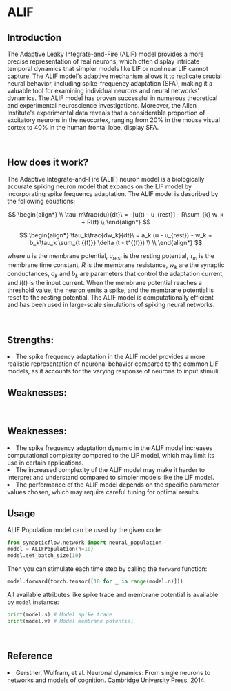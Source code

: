 <script src='https://cdnjs.cloudflare.com/ajax/libs/mathjax/2.7.4/MathJax.js?config=default'></script>

# ALIF

## Introduction
The Adaptive Leaky Integrate-and-Fire (ALIF) model provides a more precise representation of real neurons, which often display intricate temporal dynamics that simpler models like LIF or nonlinear LIF cannot capture. The ALIF model's adaptive mechanism allows it to replicate crucial neural behavior, including spike-frequency adaptation (SFA), making it a valuable tool for examining individual neurons and neural networks' dynamics. The ALIF model has proven successful in numerous theoretical and experimental neuroscience investigations. Moreover, the Allen Institute's experimental data reveals that a considerable proportion of excitatory neurons in the neocortex, ranging from 20% in the mouse visual cortex to 40% in the human frontal lobe, display SFA.


<br>

## How does it work?
The Adaptive Integrate-and-Fire (ALIF) neuron model is a biologically accurate spiking neuron model that expands on the LIF model by incorporating spike frequency adaptation. The ALIF model is described by the following equations:

$$
\begin{align*}
\\
\tau_m\frac{du}{dt}\ =  -[u(t) - u_{rest}] - R\sum_{k} w_k + RI(t) \\
\end{align*}
$$

$$
\begin{align*}
\tau_k\frac{dw_k}{dt}\ = a_k (u - u_{rest}) - w_k + b_k\tau_k \sum_{t {(f)}} \delta (t - t^{(f)}) \\
\\
\end{align*}
$$

where $u$ is the membrane potential, $u_{rest}$ is the resting potential, $\tau_m$ is the membrane time constant, $R$ is the membrane resistance, $w_k$ are the synaptic conductances, $a_k$ and $b_k$ are parameters that control the adaptation current, and $I(t)$ is the input current. When the membrane potential reaches a threshold value, the neuron emits a spike, and the membrane potential is reset to the resting potential. The ALIF model is computationally efficient and has been used in large-scale simulations of spiking neural networks.

<br>

## Strengths:
<li>The spike frequency adaptation in the ALIF model provides a more realistic representation of neuronal behavior compared to the common LIF models, as it accounts for the varying response of neurons to input stimuli.

## Weaknesses:

<br>

## Weaknesses:
<li>The spike frequency adaptation dynamic in the ALIF model increases computational complexity compared to the LIF model, which may limit its use in certain applications.

<li>The increased complexity of the ALIF model may make it harder to interpret and understand compared to simpler models like the LIF model.

<li>The performance of the ALIF model depends on the specific parameter values chosen, which may require careful tuning for optimal results.

<br>

## Usage

 ALIF Population model can be used by the given code:
 ```python
 from synapticflow.network import neural_population
 model = ALIFPopulation(n=10)
 model.set_batch_size(10)
 ```

 Then you can stimulate each time step by calling the `forward` function:
 ```python
 model.forward(torch.tensor([10 for _ in range(model.n)]))
 ```

 All available attributes like spike trace and membrane potential is available by `model` instance:
 ```python
 print(model.s) # Model spike trace
 print(model.v) # Model membrane potential
 ```

<br>

## Reference
<li> Gerstner, Wulfram, et al. Neuronal dynamics: From single neurons to networks and models of cognition. Cambridge University Press, 2014.
